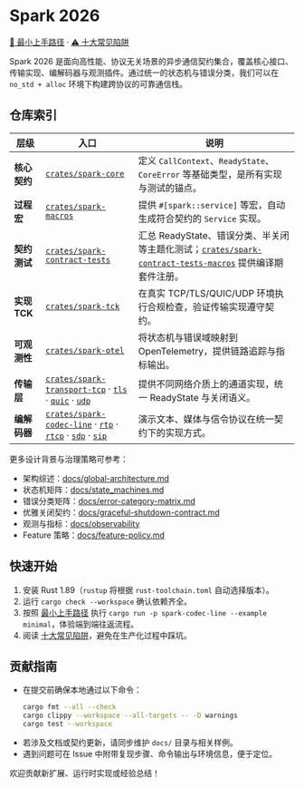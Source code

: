 # Spark 2026

[📘 最小上手路径](docs/getting-started.md) · [⚠️ 十大常见陷阱](docs/pitfalls.md)

Spark 2026 是面向高性能、协议无关场景的异步通信契约集合，覆盖核心接口、传输实现、编解码器与观测插件。通过统一的状态机与错误分类，我们可以在 `no_std + alloc` 环境下构建跨协议的可靠通信栈。

## 仓库索引

| 层级 | 入口 | 说明 |
| --- | --- | --- |
| **核心契约** | [`crates/spark-core`](crates/spark-core/README.md) | 定义 `CallContext`、`ReadyState`、`CoreError` 等基础类型，是所有实现与测试的锚点。 |
| **过程宏** | [`crates/spark-macros`](crates/spark-macros/README.md) | 提供 `#[spark::service]` 等宏，自动生成符合契约的 `Service` 实现。 |
| **契约测试** | [`crates/spark-contract-tests`](crates/spark-contract-tests/README.md) | 汇总 ReadyState、错误分类、半关闭等主题化测试；[`crates/spark-contract-tests-macros`](crates/spark-contract-tests-macros/README.md) 提供编译期套件注册。 |
| **实现 TCK** | [`crates/spark-tck`](crates/spark-tck/README.md) | 在真实 TCP/TLS/QUIC/UDP 环境执行合规检查，验证传输实现遵守契约。 |
| **可观测性** | [`crates/spark-otel`](crates/spark-otel/README.md) | 将状态机与错误域映射到 OpenTelemetry，提供链路追踪与指标输出。 |
| **传输层** | [`crates/spark-transport-tcp`](crates/spark-transport-tcp/README.md) · [`tls`](crates/spark-transport-tls/README.md) · [`quic`](crates/spark-transport-quic/README.md) · [`udp`](crates/spark-transport-udp/README.md) | 提供不同网络介质上的通道实现，统一 ReadyState 与关闭语义。 |
| **编解码器** | [`crates/spark-codec-line`](crates/spark-codec-line/README.md) · [`rtp`](crates/spark-codec-rtp/README.md) · [`rtcp`](crates/spark-codec-rtcp/README.md) · [`sdp`](crates/spark-codec-sdp/README.md) · [`sip`](crates/spark-codec-sip/README.md) | 演示文本、媒体与信令协议在统一契约下的实现方式。 |

更多设计背景与治理策略可参考：

- 架构综述：[docs/global-architecture.md](docs/global-architecture.md)
- 状态机矩阵：[docs/state_machines.md](docs/state_machines.md)
- 错误分类矩阵：[docs/error-category-matrix.md](docs/error-category-matrix.md)
- 优雅关闭契约：[docs/graceful-shutdown-contract.md](docs/graceful-shutdown-contract.md)
- 观测与指标：[docs/observability](docs/observability)
- Feature 策略：[docs/feature-policy.md](docs/feature-policy.md)

## 快速开始

1. 安装 Rust 1.89（`rustup` 将根据 `rust-toolchain.toml` 自动选择版本）。
2. 运行 `cargo check --workspace` 确认依赖齐全。
3. 按照 [最小上手路径](docs/getting-started.md) 执行 `cargo run -p spark-codec-line --example minimal`，体验端到端往返流程。
4. 阅读 [十大常见陷阱](docs/pitfalls.md)，避免在生产化过程中踩坑。

## 贡献指南

- 在提交前确保本地通过以下命令：
  ```bash
  cargo fmt --all --check
  cargo clippy --workspace --all-targets -- -D warnings
  cargo test --workspace
  ```
- 若涉及文档或契约更新，请同步维护 `docs/` 目录与相关样例。
- 遇到问题可在 Issue 中附带复现步骤、命令输出与环境信息，便于定位。

欢迎贡献新扩展、运行时实现或经验总结！
